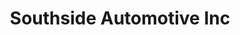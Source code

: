 ---
title: "Southside Automotive Inc"
url: /marquette/southside-automotive-inc/
shop: Autowerkstatt
---
